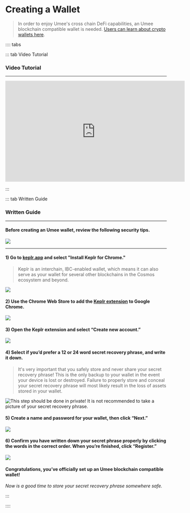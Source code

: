 # Creating a Wallet

> In order to enjoy Umee's cross chain DeFi capabilities, an Umee blockchain compatible wallet is needed.
> [Users can learn about crypto wallets here](/users/blockchain-basics/what-is-wallet).

:::: tabs

::: tab Video Tutorial

### Video Tutorial

---

<iframe width="560" height="315" src="https://www.youtube.com/embed/41IYlJHU5Ac" title="YouTube video player" frameborder="0" allow="accelerometer; autoplay; clipboard-write; encrypted-media; gyroscope; picture-in-picture" allowfullscreen></iframe>

:::

::: tab Written Guide

### Written Guide

---

#### Before creating an Umee wallet, review the following security tips.

![](/bg/creating-umee-wallet-info.png)

---

#### 1) Go to [keplr.app](https://www.keplr.app/) and select "Install Keplr for Chrome."

> Keplr is an interchain, IBC-enabled wallet, which means it can also serve as your wallet for several other blockchains in the Cosmos ecosystem and beyond.

![](/bg/umee-wallet-1.png)

#### 2) Use the Chrome Web Store to add the [Keplr extension](https://chrome.google.com/webstore/detail/keplr/dmkamcknogkgcdfhhbddcghachkejeap/related) to Google Chrome.

![](/bg/umee-wallet-2.png)

#### 3) Open the Keplr extension and select “Create new account.”

![](/bg/umee-wallet-3.png)

#### 4) Select if you’d prefer a 12 or 24 word secret recovery phrase, and write it down.

> It's very important that you safely store and never share your secret recovery phrase! This is the only backup to your wallet in the event your device is lost or destroyed. Failure to properly store and conceal your secret recovery phrase will most likely result in the loss of assets stored in your wallet.

![This step should be done in private! It is not recommended to take a picture of your secret recovery phrase.](/bg/umee-wallet-4.png)

#### 5) Create a name and password for your wallet, then click “Next.”

![](/bg/umee-wallet-5.png)

#### 6) Confirm you have written down your secret phrase properly by clicking the words in the correct order. When you’re finished, click “Register.”

![](/bg/umee-wallet-6.png)

#### Congratulations, you’ve officially set up an Umee blockchain compatible wallet!

_Now is a good time to store your secret recovery phrase somewhere safe._

:::

::::
